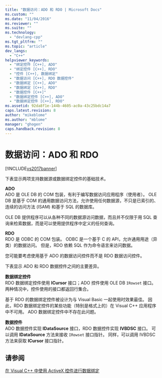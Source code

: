 ```yaml
---
title: "数据访问：ADO 和 RDO | Microsoft Docs"
ms.custom: ""
ms.date: "11/04/2016"
ms.reviewer: ""
ms.suite: ""
ms.technology: 
  - "devlang-cpp"
ms.tgt_pltfrm: ""
ms.topic: "article"
dev_langs: 
  - "C++"
helpviewer_keywords: 
  - "绑定控件 [C++], ADO"
  - "绑定控件 [C++], RDO"
  - "控件 [C++], 数据绑定"
  - "数据访问 [C++], RDO 数据控件"
  - "数据绑定 [C++], ADO"
  - "数据绑定 [C++], RDO"
  - "数据控件 [C++]"
  - "数据绑定控件 [C++], ADO"
  - "数据绑定控件 [C++], RDO"
ms.assetid: 92da8f1e-144b-4605-ac0a-43c25bdc14a7
caps.latest.revision: 8
author: "mikeblome"
ms.author: "mblome"
manager: "ghogen"
caps.handback.revision: 8
---
```

# 数据访问：ADO 和 RDO
[!INCLUDE[vs2017banner](../../assembler/inline/includes/vs2017banner.md)]

下表显示两项支持数据源或数据绑定控件的基础技术。  
  
 **ADO**  
 ADO 是 OLE DB 的 COM 包装，有利于编写数据访问应用程序（使用者）。  OLE DB 是基于 COM 的通用数据访问方法，允许使用任何数据源，不只是已索引的、连续的访问方法 \(ISAM\) 和基于 SQL 的数据库。  
  
 OLE DB 提供程序可以从各种不同的数据源访问数据，而且并不仅限于用 SQL 查询来检索数据，而是可以使用提供程序中定义的任何查询。  
  
 **RDO**  
 RDO 是 ODBC 的 COM 包装。  ODBC 是一个基于 C 的 API，允许通用用途（异类）的数据访问。  但是，RDO 依赖 SQL 作为命令语言来访问数据。  
  
 您可能要考虑使用基于 ADO 的数据访问控件而不是 RDO 数据访问控件。  
  
 下表显示 ADO 和 RDO 数据控件之间的主要差异。  
  
 **数据绑定控件**  
 RDO 数据绑定控件使用 **ICursor** 接口；ADO 控件使用 OLE DB `IRowset` 接口。  两种情况中，控件使用的接口都返回行集合。  
  
 基于 RDO 的数据绑定控件被设计为与 Visual Basic 一起使用时效果最佳。  因此，RDO 数据绑定控件的某些功能（特别是格式上的）在 Visual C\+\+ 应用程序中不可用。  ADO 数据绑定控件中不存在此问题。  
  
 **数据控件**  
 ADO 数据控件实现 **IDataSource** 接口，RDO 数据控件实现 **IVBDSC** 接口。  可以调用 **IDataSource** 方法来接收 `IRowset` 接口指针。  同样，可以调用 IVBDSC 方法来获取 **ICursor** 接口指针。  
  
## 请参阅  
 [在 Visual C\+\+ 中使用 ActiveX 控件进行数据绑定](../../data/ado-rdo/databinding-with-activex-controls-in-visual-cpp.md)